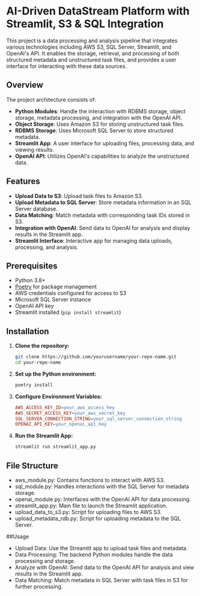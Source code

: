 # AI-Driven DataStream Platform with Streamlit, S3 & SQL Integration

This project is a data processing and analysis pipeline that integrates various technologies including AWS S3, SQL Server, Streamlit, and OpenAI's API. It enables the storage, retrieval, and processing of both structured metadata and unstructured task files, and provides a user interface for interacting with these data sources.

## Overview

The project architecture consists of:

- **Python Modules**: Handle the interaction with RDBMS storage, object storage, metadata processing, and integration with the OpenAI API.
- **Object Storage**: Uses Amazon S3 for storing unstructured task files.
- **RDBMS Storage**: Uses Microsoft SQL Server to store structured metadata.
- **Streamlit App**: A user interface for uploading files, processing data, and viewing results.
- **OpenAI API**: Utilizes OpenAI's capabilities to analyze the unstructured data.

## Features

- **Upload Data to S3**: Upload task files to Amazon S3.
- **Upload Metadata to SQL Server**: Store metadata information in an SQL Server database.
- **Data Matching**: Match metadata with corresponding task IDs stored in S3.
- **Integration with OpenAI**: Send data to OpenAI for analysis and display results in the Streamlit app.
- **Streamlit Interface**: Interactive app for managing data uploads, processing, and analysis.

## Prerequisites

- Python 3.8+
- [Poetry](https://python-poetry.org/) for package management
- AWS credentials configured for access to S3
- Microsoft SQL Server instance
- OpenAI API key
- Streamlit installed (`pip install streamlit`)

## Installation

1. **Clone the repository:**
   ```bash
   git clone https://github.com/yourusername/your-repo-name.git
   cd your-repo-name
2. **Set up the Python environment:**
   ```bash
   poetry install
4. **Configure Environment Variables:**
   ```makefile
   AWS_ACCESS_KEY_ID=your_aws_access_key
   AWS_SECRET_ACCESS_KEY=your_aws_secret_key
   SQL_SERVER_CONNECTION_STRING=your_sql_server_connection_string
   OPENAI_API_KEY=your_openai_api_key
5. **Run the Streamlit App:**
   ```bash
   streamlit run streamlit_app.py

## File Structure

- aws_module.py: Contains functions to interact with AWS S3.
- sql_module.py: Handles interactions with the SQL Server for metadata storage.
- openai_module.py: Interfaces with the OpenAI API for data processing.
- streamlit_app.py: Main file to launch the Streamlit application.
- upload_data_to_s3.py: Script for uploading files to AWS S3.
- upload_metadata_rdb.py: Script for uploading metadata to the SQL Server.

##Usage

- Upload Data: Use the Streamlit app to upload task files and metadata.
- Data Processing: The backend Python modules handle the data processing and storage.
- Analyze with OpenAI: Send data to the OpenAI API for analysis and view results in the Streamlit app.
- Data Matching: Match metadata in SQL Server with task files in S3 for further processing.
